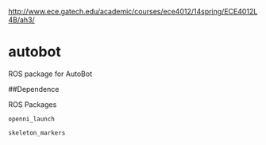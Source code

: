 http://www.ece.gatech.edu/academic/courses/ece4012/14spring/ECE4012L4B/ah3/

autobot
=======

ROS package for AutoBot

##Dependence

ROS Packages

    openni_launch
  
    skeleton_markers 
